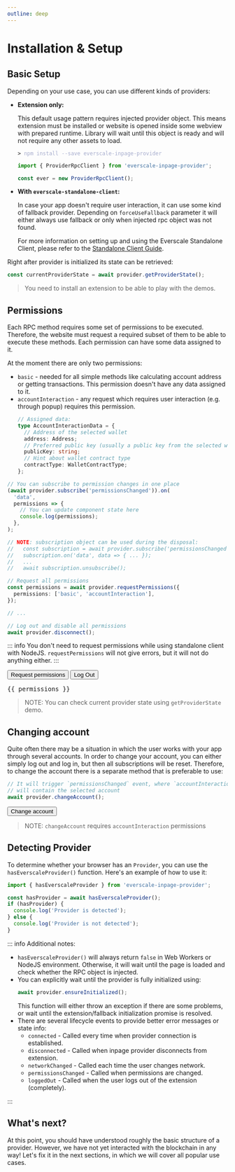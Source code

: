 ```yaml
---
outline: deep
---
```


<script setup>
import { ProviderRpcClient } from 'everscale-inpage-provider';
import { onMounted, onUnmounted, ref } from 'vue';

const provider = new ProviderRpcClient();

const providerState = ref();
const getProviderState = async () => {
  await provider.ensureInitialized();
  providerState.value = await provider.rawApi.getProviderState()
    .then((state) => JSON.stringify(state, undefined, 4));
};


const permissions = ref();

let permissionsSubscription = undefined;
onMounted(async () => {

  permissionsSubscription = await provider.subscribe('permissionsChanged');
  permissionsSubscription.on('data', data => {
    if (data.permissions.accountInteraction != null) {
      data.permissions.accountInteraction.address =
        data.permissions.accountInteraction.address.toString();
    }
    permissions.value = JSON.stringify(data, undefined, 4)
  });

});

onUnmounted(async () => {
  if (permissionsSubscription != null) {
    permissionsSubscription.unsubscribe();
  }
});

const requestPermissions = async () => {
  await provider.requestPermissions({
    permissions: ['basic', 'accountInteraction']
  });
};

const disconnect = async () => {
  await provider.disconnect()
};

const changeAccount = async () => {
  await provider.changeAccount()
};

</script>

# Installation & Setup

## Basic Setup

Depending on your use case, you can use different kinds of providers:

- **Extension only:**

  This default usage pattern requires injected provider object. This means extension must be
  installed or website is opened inside some webview with prepared runtime. Library will
  wait until this object is ready and will not require any other assets to load.

  <div class="language-sh"><pre><code><span class="line"><span style="color:var(--vp-c-brand);">&gt;</span> <span style="color:#A6ACCD;">npm install --save everscale-inpage-provider</span></span></code></pre></div>

  ```typescript
  import { ProviderRpcClient } from 'everscale-inpage-provider';

  const ever = new ProviderRpcClient();
  ```

- **With `everscale-standalone-client`:**

  In case your app doesn't require user interaction, it can use some kind of fallback provider.
  Depending on `forceUseFallback` parameter it will either always use fallback or only
  when injected rpc object was not found.

  For more information on setting up and using the Everscale Standalone Client, please refer to the [Standalone Client Guide](./standalone/1-introduction.md).

Right after provider is initialized its state can be retrieved:

```typescript
const currentProviderState = await provider.getProviderState();
```

<GetProviderStateComponent />

> You need to install an extension to be able to play with the demos.

## Permissions

Each RPC method requires some set of permissions to be executed. Therefore,
the website must request a required subset of them to be able to execute these methods.
Each permission can have some data assigned to it.

At the moment there are only two permissions:

- `basic` - needed for all simple methods like calculating account address or getting transactions.
  This permission doesn't have any data assigned to it.
- `accountInteraction` - any request which requires user interaction (e.g. through popup)
  requires this permission.
  ```typescript
  // Assigned data:
  type AccountInteractionData = {
    // Address of the selected wallet
    address: Address;
    // Preferred public key (usually a public key from the selected wallet)
    publicKey: string;
    // Hint about wallet contract type
    contractType: WalletContractType;
  };
  ```

```typescript
// You can subscribe to permission changes in one place
(await provider.subscribe('permissionsChanged')).on(
  'data',
  permissions => {
    // You can update component state here
    console.log(permissions);
  },
);

// NOTE: subscription object can be used during the disposal:
//   const subscription = await provider.subscribe('permissionsChanged');
//   subscription.on('data', data => { ... });
//   ...
//   await subscription.unsubscribe();

// Request all permissions
const permissions = await provider.requestPermissions({
  permissions: ['basic', 'accountInteraction'],
});

// ...

// Log out and disable all permissions
await provider.disconnect();
```

::: info
You don't need to request permissions while using standalone client with NodeJS.
`requestPermissions` will not give errors, but it will not do anything either.
:::

<div class="demo">
  <button @click="requestPermissions">Request permissions</button>
  <button @click="disconnect">Log Out</button>
  <pre v-if="permissions != null">{{ permissions }}</pre>
</div>

> NOTE: You can check current provider state using `getProviderState` demo.

## Changing account

Quite often there may be a situation in which the user works with your app through several accounts.
In order to change your account, you can either simply log out and log in, but then all subscriptions
will be reset. Therefore, to change the account there is a separate method that is preferable to use:

```typescript
// It will trigger `permissionsChanged` event, where `accountInteraction`
// will contain the selected account
await provider.changeAccount();
```

<div class="demo">
  <button @click="changeAccount">Change account</button>
</div>

> NOTE: `changeAccount` requires `accountInteraction` permissions

## Detecting Provider

To determine whether your browser has an `Provider`, you can use the `hasEverscaleProvider()` function.
Here's an example of how to use it:

```typescript
import { hasEverscaleProvider } from 'everscale-inpage-provider';

const hasProvider = await hasEverscaleProvider();
if (hasProvider) {
  console.log('Provider is detected');
} else {
  console.log('Provider is not detected');
}
```

::: info Additional notes:

- `hasEverscaleProvider()` will always return `false` in Web Workers or NodeJS environment. Otherwise, it will wait until the page is loaded and check whether the RPC object is injected.
- You can explicitly wait until the provider is fully initialized using:
  ```typescript
  await provider.ensureInitialized();
  ```
  This function will either throw an exception if there are some problems, or wait until the extension/fallback initialization promise is resolved.
- There are several lifecycle events to provide better error messages or state info:
  - `connected` - Called every time when provider connection is established.
  - `disconnected` - Called when inpage provider disconnects from extension.
  - `networkChanged` - Called each time the user changes network.
  - `permissionsChanged` - Called when permissions are changed.
  - `loggedOut` - Called when the user logs out of the extension (completely).

:::

## What's next?

At this point, you should have understood roughly the basic structure of a provider.
However, we have not yet interacted with the blockchain in any way!
Let's fix it in the next sections, in which we will cover all popular use cases.
